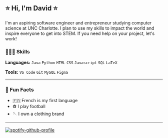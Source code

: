 ## ⭐️ Hi, I'm David ⭐

I'm an aspiring software engineer and entrepreneur studying computer science at UNC Charlotte. I plan to use my skills to impact the world and inspire everyone to get into STEM. If you need help on your project, let's work!

### 👨🏾‍💻 Skills

**Languages:** `Java` `Python` `HTML` `CSS` `Javascript` `SQL` `LaTeX`

**Tools:** `VS Code` `Git` `MySQL` `Figma`    

-----

### 💎 Fun Facts
- 🇫🇷 French is my first language
- ⚽️ I play football
- 🪡 I own a clothing brand

-----
[![spotify-github-profile](https://spotify-github-profile.kittinanx.com/api/view?uid=davidkab04&cover_image=true&theme=novatorem&show_offline=false&background_color=121212&interchange=false&bar_color_cover=false&bar_color=53b14f)](https://github.com/kittinan/spotify-github-profile)
